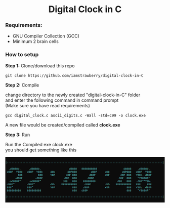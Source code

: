 <h1 align='center'>Digital Clock in C</h1>
<h3>Requirements:</h3>
<ul>
<li>GNU Compiler Collection (GCC)</li>
<li>Minimum 2 brain cells</li>
</ul>
<h3>How to setup</h3>
<p><b>Step 1:</b> Clone/download this repo</p>

    git clone https://github.com/iamstrawberry/digital-clock-in-C
    
<p><b>Step 2:</b> Compile</p>
<p>change directory to  the newly created "digital-clock-in-C" folder<br>
and enter the following command in command prompt<br>
(Make sure you have read requirements)</p>

    gcc digital_clock.c ascii_digits.c -Wall -std=c99 -o clock.exe

<p>A new file would be created/compiled called <b>clock.exe</b></p>
<p><b>Step 3:</b> Run</p>
<p>Run the Compiled exe clock.exe<br>
you should get something like this</p>
<img src='https://github.com/iamstrawberry/digital-clock-in-C/blob/a0fa7742c04599bff81c6993d3cb6dbd3e5e6b47/preview.png'>
